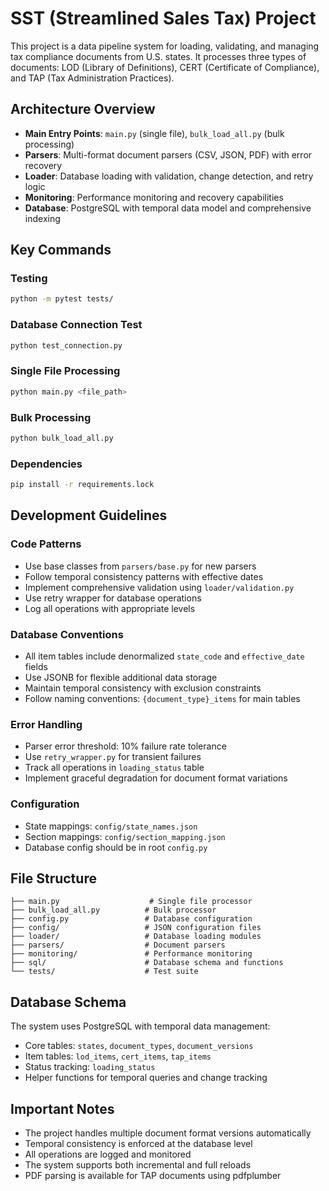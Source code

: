 # SST (Streamlined Sales Tax) Project

This project is a data pipeline system for loading, validating, and managing tax compliance documents from U.S. states. It processes three types of documents: LOD (Library of Definitions), CERT (Certificate of Compliance), and TAP (Tax Administration Practices).

## Architecture Overview

- **Main Entry Points**: `main.py` (single file), `bulk_load_all.py` (bulk processing)
- **Parsers**: Multi-format document parsers (CSV, JSON, PDF) with error recovery
- **Loader**: Database loading with validation, change detection, and retry logic
- **Monitoring**: Performance monitoring and recovery capabilities
- **Database**: PostgreSQL with temporal data model and comprehensive indexing

## Key Commands

### Testing
```bash
python -m pytest tests/
```

### Database Connection Test
```bash
python test_connection.py
```

### Single File Processing
```bash
python main.py <file_path>
```

### Bulk Processing
```bash
python bulk_load_all.py
```

### Dependencies
```bash
pip install -r requirements.lock
```

## Development Guidelines

### Code Patterns
- Use base classes from `parsers/base.py` for new parsers
- Follow temporal consistency patterns with effective dates
- Implement comprehensive validation using `loader/validation.py`
- Use retry wrapper for database operations
- Log all operations with appropriate levels

### Database Conventions
- All item tables include denormalized `state_code` and `effective_date` fields
- Use JSONB for flexible additional data storage
- Maintain temporal consistency with exclusion constraints
- Follow naming conventions: `{document_type}_items` for main tables

### Error Handling
- Parser error threshold: 10% failure rate tolerance
- Use `retry_wrapper.py` for transient failures
- Track all operations in `loading_status` table
- Implement graceful degradation for document format variations

### Configuration
- State mappings: `config/state_names.json`
- Section mappings: `config/section_mapping.json`
- Database config should be in root `config.py`

## File Structure

```
├── main.py                    # Single file processor
├── bulk_load_all.py          # Bulk processor
├── config.py                 # Database configuration
├── config/                   # JSON configuration files
├── loader/                   # Database loading modules
├── parsers/                  # Document parsers
├── monitoring/               # Performance monitoring
├── sql/                      # Database schema and functions
└── tests/                    # Test suite
```

## Database Schema

The system uses PostgreSQL with temporal data management:
- Core tables: `states`, `document_types`, `document_versions`
- Item tables: `lod_items`, `cert_items`, `tap_items`
- Status tracking: `loading_status`
- Helper functions for temporal queries and change tracking

## Important Notes

- The project handles multiple document format versions automatically
- Temporal consistency is enforced at the database level
- All operations are logged and monitored
- The system supports both incremental and full reloads
- PDF parsing is available for TAP documents using pdfplumber